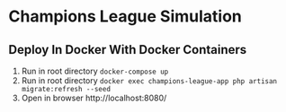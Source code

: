 # Champions League Simulation 

## Deploy In Docker With Docker Containers

1. Run in root directory `docker-compose up`
2. Run in root directory `docker exec champions-league-app php artisan migrate:refresh --seed`
3. Open in browser http://localhost:8080/
